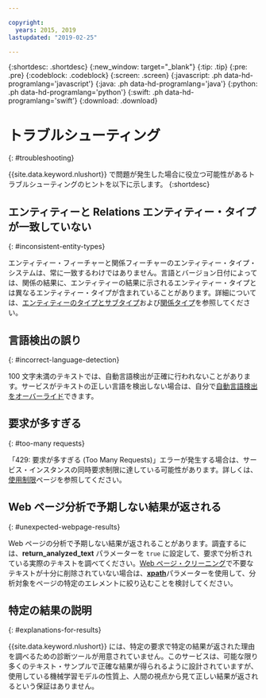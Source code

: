 ```yaml
---

copyright:
  years: 2015, 2019
lastupdated: "2019-02-25"

---
```


{:shortdesc: .shortdesc}
{:new_window: target="_blank"}
{:tip: .tip}
{:pre: .pre}
{:codeblock: .codeblock}
{:screen: .screen}
{:javascript: .ph data-hd-programlang='javascript'}
{:java: .ph data-hd-programlang='java'}
{:python: .ph data-hd-programlang='python'}
{:swift: .ph data-hd-programlang='swift'}
{:download: .download}

# トラブルシューティング
{: #troubleshooting}

{{site.data.keyword.nlushort}} で問題が発生した場合に役立つ可能性があるトラブルシューティングのヒントを以下に示します。
{:shortdesc}

## エンティティーと Relations エンティティー・タイプが一致していない
{: #inconsistent-entity-types}

エンティティー・フィーチャーと関係フィーチャーのエンティティー・タイプ・システムは、常に一致するわけではありません。言語とバージョン日付によっては、関係の結果に、エンティティーの結果に示されるエンティティー・タイプとは異なるエンティティー・タイプが含まれていることがあります。詳細については、[エンティティーのタイプとサブタイプ](/docs/services/natural-language-understanding?topic=natural-language-understanding-entity-type-systems)および[関係タイプ](/docs/services/natural-language-understanding?topic=natural-language-understanding-relation-type-systems)を参照してください。 

## 言語検出の誤り
{: #incorrect-language-detection}

100 文字未満のテキストでは、自動言語検出が正確に行われないことがあります。サービスがテキストの正しい言語を検出しない場合は、自分で[自動言語検出をオーバーライド](/docs/services/natural-language-understanding?topic=natural-language-understanding-overriding-language-detection)できます。

## 要求が多すぎる
{: #too-many requests}

「429: 要求が多すぎる (Too Many Requests)」エラーが発生する場合は、サービス・インスタンスの同時要求制限に達している可能性があります。詳しくは、[使用制限](/docs/services/natural-language-understanding?topic=natural-language-understanding-usage-limits#concurrent-requests)ページを参照してください。

## Web ページ分析で予期しない結果が返される
{: #unexpected-webpage-results}

Web ページの分析で予期しない結果が返されることがあります。調査するには、**return_analyzed_text** パラメーターを `true` に設定して、要求で分析されている実際のテキストを調べてください。[Web ページ・クリーニング](/docs/services/natural-language-understanding?topic=natural-language-understanding-analyzing-webpages#webpage-cleaning)で不要なテキストが十分に削除されていない場合は、[**xpath**](/docs/services/natural-language-understanding?topic=natural-language-understanding-analyzing-webpages#xpath)パラメーターを使用して、分析対象をページの特定のエレメントに絞り込むことを検討してください。

## 特定の結果の説明
{: #explanations-for-results}

{{site.data.keyword.nlushort}} には、特定の要求で特定の結果が返された理由を調べるための診断ツールが用意されていません。このサービスは、可能な限り多くのテキスト・サンプルで正確な結果が得られるように設計されていますが、使用している機械学習モデルの性質上、人間の視点から見て正しい結果が返されるという保証はありません。






